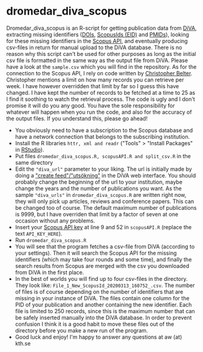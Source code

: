 # dromedar_diva_scopus
Dromedar_diva_scopus is an R-script for getting publication data from [DiVA](https://info.diva-portal.org/consortium/), extracting missing identifiers ([DOIs](https://www.wikidata.org/wiki/Property:P356), [ScopusIds (EID)](https://www.wikidata.org/wiki/Property:P1154) and [PMIDs](https://www.wikidata.org/wiki/Property:P698)), looking for these missing identifiers in the [Scopus API](https://dev.elsevier.com/academic_research_scopus.html), and eventually producing csv-files in return for manual upload to the DiVA database. There is no reason why this script can't be used for other purposes as long as the initial csv file is formatted in the same way as the output file from DiVA. Please have a look at the `sample.csv` which you will find in the repository. As for the connection to the Scopus API, I rely on code written by [Christopher Belter](https://github.com/christopherBelter/scopusAPI). Christopher mentions a limit on how many records you can retrieve per week. I have however overridden that limit by far so I guess this have changed. I have kept the number of records to be fetched at a time to 25 as I find it soothing to watch the retrieval process. The code is ugly and I don't promise it will do you any good. You have the sole responsibility for whatever will happen when you run the code, and also for the accuracy of the output files. If you understand this, please go ahead!

- You obviously need to have a subscription to the Scopus database and have a network connection that belongs to the subscribing institution.
- Install the R libraries `httr, xml and readr` ("Tools" > "Install Packages" in [RStudio](https://rstudio.com/products/rstudio/download/)).
- Put files `dromedar_diva_scopus.R, scopusAPI.R and split_csv.R` in the same directory
- Edit the `"diva_url"` parameter to your liking. The url is initially made by doing a ["create feed"/"utsökning"](https://wiki.epc.ub.uu.se/display/divainfo/CSV-generator) in the DiVA web interface. You should probably change the beginning of the url to your institution, maybe change the years and the number of publications you want. As the sample `"diva_urls"` in `dromedar_diva_scopus.R` are written right now, they will only pick up articles, reviews and conference papers. This can be changed too of course. The default maximum number of publications is 9999, but I have overriden that limit by a factor of seven at one occasion without any problems.
- Insert your [Scopus API key](https://dev.elsevier.com/index.html) at line 9 and 52 in `scopusAPI.R` (replace the text `API_KEY_HERE`).
- Run `dromedar_diva_scopus.R`
- You will see that the program fetches a csv-file from DiVA (according to your settings). Then it will search the Scopus API for the missing identifiers (which may take four rounds and some time), and finally the search results from Scopus are merged with the csv you downloaded from DiVA in the first place.
- In the best of worlds you will find up to four csv-files in the directory. They look like: `File_1_New_ScopusId_20200313_160752_.csv`. The number of files is of course depending on the number of identifiers that are missing in your instance of DiVA. The files contain one column for the PID of your publication and another containing the new identifier. Each file is limited to 250 records, since this is the maximum number that can be safely inserted manually into the DiVA database. In order to prevent confusion I think it is a good habit to move these files out of the directory before you make a new run of the program.
- Good luck and enjoy! I'm happy to answer any questions at aw (at) kth.se
